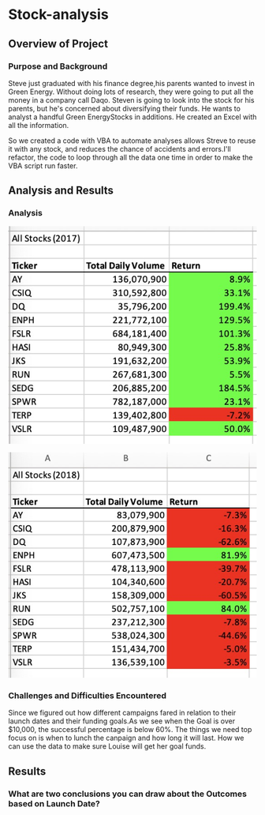 # Stock-analysis

## Overview of Project

### Purpose and Background
Steve just graduated with his finance degree,his parents wanted to invest in Green Energy. Without doing lots of research, they were going to put all the money in a company call Daqo. Steven is going to look into the stock for his parents, but he's concerned about diversifying their funds. He wants to analyst a handful Green EnergyStocks in additions. He created an Excel with all the information.

So we created a code with VBA to automate analyses allows Streve to reuse it with any stock, and reduces the chance of accidents and errors.I'll refactor, the code to loop through all the data one time in order to make the VBA script run faster.

## Analysis and Results

### Analysis
![this is an image](https://github.com/Orangexinlan/Stock-analysis/blob/92dce54850e1d202a4f453109ba85baaee3ad573/Resources/2017%20Return.png)

![this is an image](https://github.com/Orangexinlan/Stock-analysis/blob/92dce54850e1d202a4f453109ba85baaee3ad573/Resources/2018%20Reurn.png)

### Challenges and Difficulties Encountered
Since we figured out how different campaigns fared in relation to their launch dates and their funding goals.As we see when the Goal is over $10,000, the successful percentage is below 60%. 
The things we need top focus on is when to lunch the canpaign and how long it will last. How we can use the data to make sure Louise will get her goal funds.

## Results

### What are two conclusions you can draw about the Outcomes based on Launch Date?
